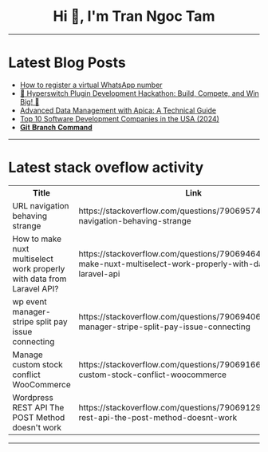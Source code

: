 <h1 align="center">Hi 👋, I'm Tran Ngoc Tam</h1>

---

# Latest Blog Posts 
<!-- BLOG-POST-LIST:START -->
- [How to register a virtual WhatsApp number](https://dev.to/whapicloud/how-to-register-a-virtual-whatsapp-number-5fp1)
- [🚀 Hyperswitch Plugin Development Hackathon: Build, Compete, and Win Big! 🚀](https://dev.to/hyperswitchio/hyperswitch-plugin-development-hackathon-build-compete-and-win-big-nnb)
- [Advanced Data Management with Apica: A Technical Guide](https://dev.to/apicaascent/advanced-data-management-with-apica-a-technical-guide-1dne)
- [Top 10 Software Development Companies in the USA &lpar;2024&rpar;](https://dev.to/jonmiller/top-10-software-development-companies-in-the-us-2024-fm4)
- [𝐆𝐢𝐭 𝐁𝐫𝐚𝐧𝐜𝐡 𝐂𝐨𝐦𝐦𝐚𝐧𝐝](https://dev.to/meghasharmaaaa/-3km3)
<!-- BLOG-POST-LIST:END -->

---

# Latest stack oveflow activity
<table>
  <tr><th>Title</th><th>Link</th></tr>
  <!-- STACKOVERFLOW:START --><tr><td>URL navigation behaving strange</td><td>https://stackoverflow.com/questions/79069574/url-navigation-behaving-strange</td></tr><tr><td>How to make nuxt multiselect work properly with data from Laravel API?</td><td>https://stackoverflow.com/questions/79069464/how-to-make-nuxt-multiselect-work-properly-with-data-from-laravel-api</td></tr><tr><td>wp event manager- stripe split pay issue connecting</td><td>https://stackoverflow.com/questions/79069406/wp-event-manager-stripe-split-pay-issue-connecting</td></tr><tr><td>Manage custom stock conflict WooCommerce</td><td>https://stackoverflow.com/questions/79069166/manage-custom-stock-conflict-woocommerce</td></tr><tr><td>Wordpress REST API The POST Method doesn&#39;t work</td><td>https://stackoverflow.com/questions/79069129/wordpress-rest-api-the-post-method-doesnt-work</td></tr><!-- STACKOVERFLOW:END -->
</table>

---


